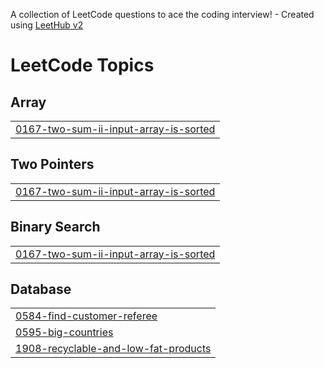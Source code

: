 A collection of LeetCode questions to ace the coding interview! - Created using [LeetHub v2](https://github.com/arunbhardwaj/LeetHub-2.0)
<!---LeetCode Topics Start-->
# LeetCode Topics
## Array
|  |
| ------- |
| [0167-two-sum-ii-input-array-is-sorted](https://github.com/Janani-valluru/DSA-Java/tree/master/0167-two-sum-ii-input-array-is-sorted) |
## Two Pointers
|  |
| ------- |
| [0167-two-sum-ii-input-array-is-sorted](https://github.com/Janani-valluru/DSA-Java/tree/master/0167-two-sum-ii-input-array-is-sorted) |
## Binary Search
|  |
| ------- |
| [0167-two-sum-ii-input-array-is-sorted](https://github.com/Janani-valluru/DSA-Java/tree/master/0167-two-sum-ii-input-array-is-sorted) |
## Database
|  |
| ------- |
| [0584-find-customer-referee](https://github.com/Janani-valluru/DSA-Java/tree/master/0584-find-customer-referee) |
| [0595-big-countries](https://github.com/Janani-valluru/DSA-Java/tree/master/0595-big-countries) |
| [1908-recyclable-and-low-fat-products](https://github.com/Janani-valluru/DSA-Java/tree/master/1908-recyclable-and-low-fat-products) |
<!---LeetCode Topics End-->